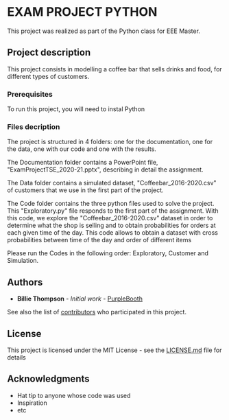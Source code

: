 # EXAM PROJECT PYTHON

This project was realized as part of the Python class for EEE Master.  

## Project description

This project consists in modelling a coffee bar that sells drinks and food, for different
types of customers.

### Prerequisites

To run this project, you will need to instal Python

### Files decription
The project is structured in 4 folders: one for the documentation, one for the data, 
one with our code and one with the results.

The Documentation folder contains a PowerPoint file, "ExamProjectTSE_2020-21.pptx", 
describing in detail the assignment. 

The Data folder contains a simulated dataset, "Coffeebar_2016-2020.csv" of customers 
that we use in the first part of the project.

The Code folder contains the three python files used to solve the project. This 
"Exploratory.py" file responds to the first part of the assignment. With this code, we 
explore the "Coffeebar_2016-2020.csv" dataset in order to determine what the shop is 
selling and to obtain probabilities for orders at each given time of the day. This code 
allows to obtain a dataset with cross probabilities between time of the day and order of
different items  

Please run the Codes in the following order: Exploratory, Customer and Simulation. 

## Authors

* **Billie Thompson** - *Initial work* - [PurpleBooth](https://github.com/PurpleBooth)

See also the list of [contributors](https://github.com/your/project/contributors) who participated in this project.

## License

This project is licensed under the MIT License - see the [LICENSE.md](LICENSE.md) file for details

## Acknowledgments

* Hat tip to anyone whose code was used
* Inspiration
* etc

